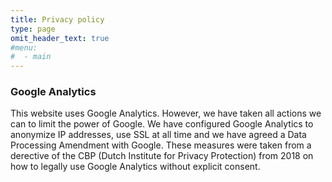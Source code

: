 ```yaml
---
title: Privacy policy
type: page
omit_header_text: true
#menu: 
#  - main
---
```


### Google Analytics

This website uses Google Analytics. However, we have taken all actions we can to limit the power of Google. We have configured Google Analytics to anonymize IP addresses, use SSL at all time and we have agreed a Data Processing Amendment with Google. These measures were taken from a derective of the CBP (Dutch Institute for Privacy Protection) from 2018 on how to legally use Google Analytics without explicit consent.
